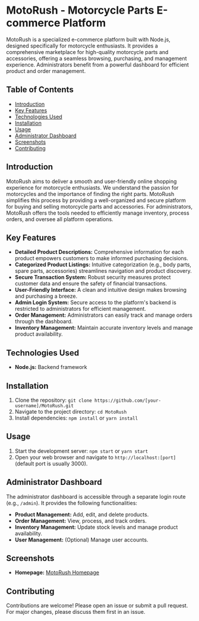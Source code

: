 # MotoRush - Motorcycle Parts E-commerce Platform

MotoRush is a specialized e-commerce platform built with Node.js, designed specifically for motorcycle enthusiasts. It provides a comprehensive marketplace for high-quality motorcycle parts and accessories, offering a seamless browsing, purchasing, and management experience.  Administrators benefit from a powerful dashboard for efficient product and order management.

## Table of Contents

- [Introduction](#introduction)
- [Key Features](#key-features)
- [Technologies Used](#technologies-used)
- [Installation](#installation)
- [Usage](#usage)
- [Administrator Dashboard](#administrator-dashboard)
- [Screenshots](#screenshots)
- [Contributing](#contributing)

## Introduction

MotoRush aims to deliver a smooth and user-friendly online shopping experience for motorcycle enthusiasts.  We understand the passion for motorcycles and the importance of finding the right parts.  MotoRush simplifies this process by providing a well-organized and secure platform for buying and selling motorcycle parts and accessories.  For administrators, MotoRush offers the tools needed to efficiently manage inventory, process orders, and oversee all platform operations.

## Key Features

* **Detailed Product Descriptions:**  Comprehensive information for each product empowers customers to make informed purchasing decisions.
* **Categorized Product Listings:**  Intuitive categorization (e.g., body parts, spare parts, accessories) streamlines navigation and product discovery.
* **Secure Transaction System:**  Robust security measures protect customer data and ensure the safety of financial transactions.
* **User-Friendly Interface:**  A clean and intuitive design makes browsing and purchasing a breeze.
* **Admin Login System:**  Secure access to the platform's backend is restricted to administrators for efficient management.
* **Order Management:**  Administrators can easily track and manage orders through the dashboard.
* **Inventory Management:**  Maintain accurate inventory levels and manage product availability.

## Technologies Used

* **Node.js:**  Backend framework


## Installation

1. Clone the repository: `git clone https://github.com/[your-username]/MotoRush.git`
2. Navigate to the project directory: `cd MotoRush`
3. Install dependencies: `npm install` or `yarn install`

## Usage

1. Start the development server: `npm start` or `yarn start`
2. Open your web browser and navigate to `http://localhost:[port]` (default port is usually 3000).

## Administrator Dashboard

The administrator dashboard is accessible through a separate login route (e.g., `/admin`).  It provides the following functionalities:

* **Product Management:** Add, edit, and delete products.
* **Order Management:** View, process, and track orders.
* **Inventory Management:** Update stock levels and manage product availability.
* **User Management:** (Optional) Manage user accounts.

## Screenshots

* **Homepage:**
[MotoRush Homepage](images/homepage.png)

## Contributing

Contributions are welcome!  Please open an issue or submit a pull request.  For major changes, please discuss them first in an issue.
